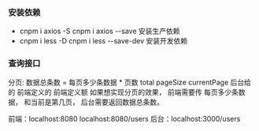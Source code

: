 ### 安装依赖
- cnpm i axios -S   cnpm i axios --save 安装生产依赖
- cnpm i less -D    cnpm i less --save-dev  安装开发依赖

### 查询接口
分页: 数据总条数 = 每页多少条数据 * 页数
      total      pageSize      currentPage
      后台给的    前端定义的      前端定义额
如果想实现分页的效果， 前端需要传 每页多少条数据， 和当前是第几页， 后台需要返回数据总条数。

前端：localhost:8080
localhost:8080/users
后台：localhost:3000/users